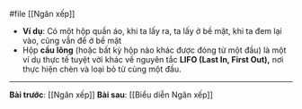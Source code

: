 #file [[Ngăn xếp]]

- **Ví dụ**: Có một hộp quần áo, khi ta lấy ra, ta lấy ở bề mặt, khi ta đem lại vào, cũng vẫn để ở bề mặt
- Hộp **cầu lông** (hoặc bất kỳ hộp nào khác được đóng từ một đầu) là một ví dụ thực tế tuyệt vời khác về nguyên tắc **LIFO (Last In, First Out),** nơi thực hiện chèn và loại bỏ từ cùng một đầu.
---
**Bài trước**: [[Ngăn xếp]]
**Bài sau**: [[Biểu diễn Ngăn xếp]]